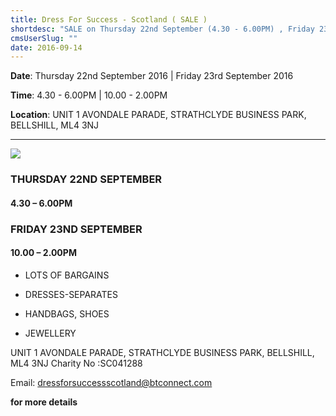 ```yaml
---
title: Dress For Success - Scotland ( SALE )
shortdesc: "SALE on Thursday 22nd September (4.30 - 6.00PM) , Friday 23nd September (10.00 - 2.00PM) - Lots of Bargains, Dress-Separates, Handbags, Shoes, Jewellery."
cmsUserSlug: ""
date: 2016-09-14 
---
```


**Date**:  Thursday 22nd September 2016 | Friday 23rd September 2016

**Time**: 4.30 - 6.00PM | 10.00 - 2.00PM

**Location**: UNIT 1 AVONDALE PARADE,  STRATHCLYDE BUSINESS PARK,  BELLSHILL, ML4 3NJ
___ 

![](/img/dress-for-success.jpg)

### THURSDAY 22ND SEPTEMBER

#### **4.30 – 6.00PM**

### FRIDAY 23ND SEPTEMBER

#### **10.00 – 2.00PM**

* LOTS OF BARGAINS

* DRESSES-SEPARATES 

* HANDBAGS, SHOES

* JEWELLERY

UNIT 1 AVONDALE PARADE, STRATHCLYDE BUSINESS PARK, BELLSHILL, ML4 3NJ Charity No :SC041288

Email: [dressforsuccessscotland@btconnect.com](mailto:dressforsuccessscotland@btconnect.com)

**for more details**

  